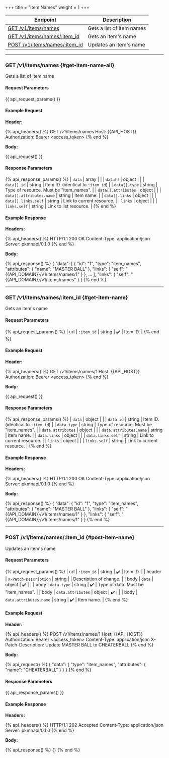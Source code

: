 +++
title = "Item Names"
weight = 1
+++

| Endpoint                                         | Description               |
|--------------------------------------------------|---------------------------|
| [GET /v1/items/names](#get-item-name-all)        | Gets a list of item names |
| [GET /v1/items/names/:item_id](#get-item-name)   | Gets an item's name       |
| [POST /v1/items/names/:item_id](#post-item-name) | Updates an item's name    |

---

### GET /v1/items/names {#get-item-name-all}

Gets a list of item name

#### Request Parameters

{{ api_request_params() }}

#### Example Request

**Header:**

{% api_headers() %}
GET /v1/items/names
Host: {{API_HOST}}
Authorization: Bearer <access_token>
{% end %}

**Body:**

{{ api_request() }}

#### Response Parameters

{% api_response_params() %}
| `data`                   | array  |                                         |
| `data[]`                 | object |                                         |
| `data[].id`              | string | Item ID. (identical to `:item_id`)      |
| `data[].type`            | string | Type of resource. Must be "item_names". |
| `data[].attributes`      | object |                                         |
| `data[].attributes.name` | string | Item name.                              |
| `data[].links`           | object |                                         |
| `data[].links.self`      | string | Link to current resource.               |
| `links`                  | object |                                         |
| `links.self`             | string | Link to list resource.                  |
{% end %}

#### Example Response

**Headers:**

{% api_headers() %}
HTTP/1.1 200 OK
Content-Type: application/json
Server: pkmnapi/0.1.0
{% end %}

**Body:**

{% api_response() %}
{
    "data": [
        {
            "id": "1",
            "type": "item_names",
            "attributes": {
                "name": "MASTER BALL"
            },
            "links": {
                "self": "{{API_DOMAIN}}/v1/items/names/1"
            }
        },
        ...
    ],
    "links": {
        "self": "{{API_DOMAIN}}/v1/items/names"
    }
}
{% end %}

---

### GET /v1/items/names/:item_id {#get-item-name}

Gets an item's name

#### Request Parameters

{% api_request_params() %}
| url | `:item_id` | string | ✔️ | Item ID. |
{% end %}

#### Example Request

**Header:**

{% api_headers() %}
GET /v1/items/names/1
Host: {{API_HOST}}
Authorization: Bearer <access_token>
{% end %}

**Body:**

{{ api_request() }}

#### Response Parameters

{% api_response_params() %}
| `data`                 | object |                                         |
| `data.id`              | string | Item ID. (identical to `:item_id`)      |
| `data.type`            | string | Type of resource. Must be "item_names". |
| `data.attributes`      | object |                                         |
| `data.attributes.name` | string | Item name.                              |
| `data.links`           | object |                                         |
| `data.links.self`      | string | Link to current resource.               |
| `links`                | object |                                         |
| `links.self`           | string | Link to current resource.               |
{% end %}

#### Example Response

**Headers:**

{% api_headers() %}
HTTP/1.1 200 OK
Content-Type: application/json
Server: pkmnapi/0.1.0
{% end %}

**Body:**

{% api_response() %}
{
    "data": {
        "id": "1",
        "type": "item_names",
        "attributes": {
            "name": "MASTER BALL"
        },
        "links": {
            "self": "{{API_DOMAIN}}/v1/items/names/1"
        }
    },
    "links": {
        "self": "{{API_DOMAIN}}/v1/items/names/1"
    }
}
{% end %}

---

### POST /v1/items/names/:item_id {#post-item-name}

Updates an item's name

#### Request Parameters

{% api_request_params() %}
| url    | `:item_id`             | string | ✔️ | Item ID.                            |
| header | `X-Patch-Description`  | string |   | Description of change.              |
| body   | `data`                 | object | ✔️ |                                     |
| body   | `data.type`            | string | ✔️ | Type of data. Must be "item_names". |
| body   | `data.attributes`      | object | ✔️ |                                     |
| body   | `data.attributes.name` | string | ✔️ | Item name.                          |
{% end %}

#### Example Request

**Header:**

{% api_headers() %}
POST /v1/items/names/1
Host: {{API_HOST}}
Authorization: Bearer <access_token>
Content-Type: application/json
X-Patch-Description: Update MASTER BALL to CHEATERBALL
{% end %}

**Body:**

{% api_request() %}
{
    "data": {
        "type": "item_names",
        "attributes": {
            "name": "CHEATERBALL"
        }
    }
}
{% end %}

#### Response Parameters

{{ api_response_params() }}

#### Example Response

**Headers:**

{% api_headers() %}
HTTP/1.1 202 Accepted
Content-Type: application/json
Server: pkmnapi/0.1.0
{% end %}

**Body:**

{% api_response() %}
{}
{% end %}
